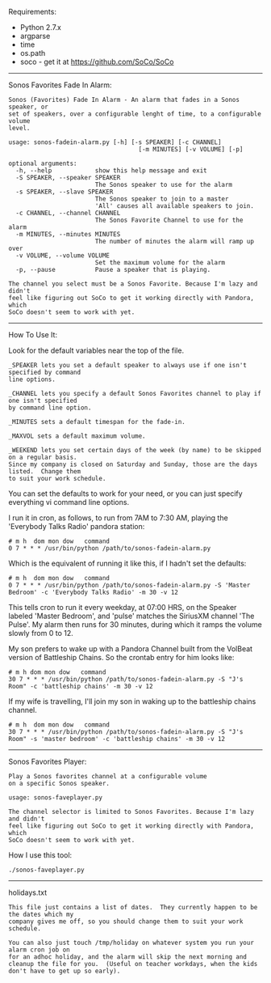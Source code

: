 Requirements:

* Python 2.7.x
 * argparse
 * time
 * os.path
 * soco - get it at https://github.com/SoCo/SoCo

----
Sonos Favorites Fade In  Alarm:
    
    Sonos (Favorites) Fade In Alarm - An alarm that fades in a Sonos speaker, or 
    set of speakers, over a configurable lenght of time, to a configurable volume
    level.
    
    usage: sonos-fadein-alarm.py [-h] [-s SPEAKER] [-c CHANNEL]
                                        [-m MINUTES] [-v VOLUME] [-p]
    
    optional arguments:
      -h, --help            show this help message and exit
      -S SPEAKER, --speaker SPEAKER
                            The Sonos speaker to use for the alarm
      -s SPEAKER, --slave SPEAKER
                            The Sonos speaker to join to a master
                            'All' causes all available speakers to join.
      -c CHANNEL, --channel CHANNEL
                            The Sonos Favorite Channel to use for the alarm
      -m MINUTES, --minutes MINUTES
                            The number of minutes the alarm will ramp up over
      -v VOLUME, --volume VOLUME
                            Set the maximum volume for the alarm
      -p, --pause           Pause a speaker that is playing.
    
    The channel you select must be a Sonos Favorite. Because I'm lazy and didn't
    feel like figuring out SoCo to get it working directly with Pandora, which
    SoCo doesn't seem to work with yet.


----
How To Use It:

Look for the default variables near the top of the file.

    _SPEAKER lets you set a default speaker to always use if one isn't specified by command
    line options.

    _CHANNEL lets you specify a default Sonos Favorites channel to play if one isn't specified
    by command line option.

    _MINUTES sets a default timespan for the fade-in.

    _MAXVOL sets a default maximum volume.

    _WEEKEND lets you set certain days of the week (by name) to be skipped on a regular basis.
    Since my company is closed on Saturday and Sunday, those are the days listed.  Change them
    to suit your work schedule.

You can set the defaults to work for your need, or you can just specify everything vi command line options.

I run it in cron, as follows, to run from 7AM to 7:30 AM, playing the 'Everybody Talks Radio' pandora station:

    # m h  dom mon dow   command
    0 7 * * * /usr/bin/python /path/to/sonos-fadein-alarm.py 

Which is the equivalent of running it like this, if I hadn't set the defaults:

    # m h  dom mon dow   command
    0 7 * * * /usr/bin/python /path/to/sonos-fadein-alarm.py -S 'Master Bedroom' -c 'Everybody Talks Radio' -m 30 -v 12

This tells cron to run it every weekday, at 07:00 HRS, on the Speaker labeled
'Master Bedroom', and 'pulse' matches the SiriusXM channel 'The Pulse'.  My alarm
then runs for 30 minutes, during which it ramps the volume slowly from 0 to 12.

My son prefers to wake up with a Pandora Channel built from the VolBeat version
of Battleship Chains.  So the crontab entry for him looks like:

    # m h dom mon dow   command
    30 7 * * * /usr/bin/python /path/to/sonos-fadein-alarm.py -S "J's Room" -c 'battleship chains' -m 30 -v 12

If my wife is travelling, I'll join my son in waking up to the battleship chains channel.

    # m h  dom mon dow   command
    30 7 * * * /usr/bin/python /path/to/sonos-fadein-alarm.py -S "J's Room" -s 'master bedroom' -c 'battleship chains' -m 30 -v 12

----
Sonos Favorites Player:
    
    Play a Sonos favorites channel at a configurable volume
    on a specific Sonos speaker.
    
    usage: sonos-faveplayer.py
    
    The channel selector is limited to Sonos Favorites. Because I'm lazy and didn't
    feel like figuring out SoCo to get it working directly with Pandora, which
    SoCo doesn't seem to work with yet.

How I use this tool:

    ./sonos-faveplayer.py

----

holidays.txt

    This file just contains a list of dates.  They currently happen to be the dates which my 
    company gives me off, so you should change them to suit your work schedule.

    You can also just touch /tmp/holiday on whatever system you run your alarm cron job on
    for an adhoc holiday, and the alarm will skip the next morning and cleanup the file for you.  (Useful on teacher workdays, when the kids don't have to get up so early).

